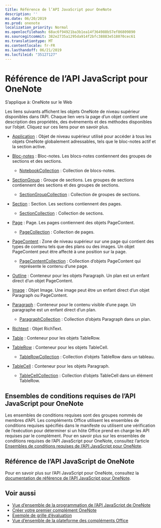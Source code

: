 ```yaml
---
title: Référence de l’API JavaScript pour OneNote
description: ''
ms.date: 06/20/2019
ms.prod: onenote
localization_priority: Normal
ms.openlocfilehash: 68ac6f94921ba3b1ea14f364988b57ef86809890
ms.sourcegitcommit: 382e2735a1295da914f2bfc38883e518070cec61
ms.translationtype: MT
ms.contentlocale: fr-FR
ms.lasthandoff: 06/21/2019
ms.locfileid: "35127127"
---
```

# <a name="onenote-javascript-api-overview"></a>Référence de l’API JavaScript pour OneNote

S’applique à: OneNote sur le Web

Les liens suivants affichent les objets OneNote de niveau supérieur disponibles dans l’API. Chaque lien vers la page d’un objet contient une description des propriétés, des événements et des méthodes disponibles sur l’objet. Cliquez sur ces liens pour en savoir plus. 
    
- [Application](/javascript/api/onenote/onenote.application) : Objet de niveau supérieur utilisé pour accéder à tous les objets OneNote globalement adressables, tels que le bloc-notes actif et la section active.

- [Bloc-notes](/javascript/api/onenote/onenote.notebook) : Bloc-notes. Les blocs-notes contiennent des groupes de sections et des sections.
    - [NotebookCollection](/javascript/api/onenote/onenote.notebookcollection) : Collection de blocs-notes.

- [SectionGroup](/javascript/api/onenote/onenote.sectiongroup) : Groupe de sections. Les groupes de sections contiennent des sections et des groupes de sections.
    - [SectionGroupCollection](/javascript/api/onenote/onenote.sectiongroupcollection) : Collection de groupes de sections.

- [Section](/javascript/api/onenote/onenote.section) : Section. Les sections contiennent des pages.
    - [SectionCollection](/javascript/api/onenote/onenote.sectioncollection) : Collection de sections.

- [Page](/javascript/api/onenote/onenote.page) : Page. Les pages contiennent des objets PageContent.
    - [PageCollection](/javascript/api/onenote/onenote.pagecollection) : Collection de pages.

- [PageContent](/javascript/api/onenote/onenote.pagecontent) : Zone de niveau supérieur sur une page qui contient des types de contenu tels que des plans ou des images. Un objet PageContent peut être affecté à une position sur la page.
    - [PageContentCollection](/javascript/api/onenote/onenote.pagecontentcollection) : Collection d’objets PageContent qui représente le contenu d’une page.

- [Outline](/javascript/api/onenote/onenote.outline) : Conteneur pour les objets Paragraph. Un plan est un enfant direct d’un objet PageContent.

- [Image](/javascript/api/onenote/onenote.image) : Objet Image. Une image peut être un enfant direct d’un objet Paragraph ou PageContent.

- [Paragraph](/javascript/api/onenote/onenote.paragraph) : Conteneur pour le contenu visible d’une page. Un paragraphe est un enfant direct d’un plan.
    - [ParagraphCollection](/javascript/api/onenote/onenote.paragraphcollection) : Collection d’objets Paragraph dans un plan.

- [Richtext](/javascript/api/onenote/onenote.richtext) : Objet RichText.

- [Table](/javascript/api/onenote/onenote.table) : Conteneur pour les objets TableRow.

- [TableRow](/javascript/api/onenote/onenote.tablerow) : Conteneur pour les objets TableCell.
    - [TableRowCollection](/javascript/api/onenote/onenote.tablerowcollection) : Collection d’objets TableRow dans un tableau.
 
- [TableCell](/javascript/api/onenote/onenote.tablecell) : Conteneur pour les objets Paragraph.
    - [TableCellCollection](/javascript/api/onenote/onenote.tablecellcollection) : Collection d’objets TableCell dans un élément TableRow.

## <a name="onenote-javascript-api-requirement-sets"></a>Ensembles de conditions requises de l’API JavaScript pour OneNote

Les ensembles de conditions requises sont des groupes nommés de membres d’API. Les compléments Office utilisent les ensembles de conditions requises spécifiés dans le manifeste ou utilisent une vérification de l’exécution pour déterminer si un hôte Office prend en charge les API requises par le complément. Pour en savoir plus sur les ensembles de conditions requises de l’API JavaScript pour OneNote, consultez l’article [Ensembles de conditions requises de l’API JavaScript pour OneNote](../requirement-sets/onenote-api-requirement-sets.md).

## <a name="onenote-javascript-api-reference"></a>Référence de l’API JavaScript de OneNote

Pour en savoir plus sur l’API JavaScript pour OneNote, consultez la [documentation de référence de l’API JavaScript pour OneNote](/javascript/api/onenote).

## <a name="see-also"></a>Voir aussi

- [Vue d’ensemble de la programmation de l’API JavaScript de OneNote](/office/dev/add-ins/onenote/onenote-add-ins-programming-overview)
- [Créer votre premier complément OneNote](../../quickstarts/onenote-quickstart.md)
- [Exemple de grille d’évaluation](https://github.com/OfficeDev/OneNote-Add-in-Rubric-Grader)
- [Vue d’ensemble de la plateforme des compléments Office](/office/dev/add-ins/overview/office-add-ins)
